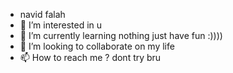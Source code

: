 - navid falah
- 👀 I’m interested in u
- 🌱 I’m currently learning nothing just have fun :))))
- 💞️ I’m looking to collaborate on my life
- 📫 How to reach me ? dont try bru

<!---
navidfalah/navidfalah is a ✨ special ✨ repository because its `README.md` (this file) appears on your GitHub profile.
You can click the Preview link to take a look at your changes.
--->
